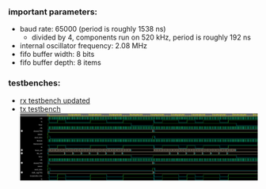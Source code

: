 ### important parameters:
- baud rate: 65000 (period is roughly 1538 ns)
  - divided by 4, components run on 520 kHz, period is roughly 192 ns
- internal oscillator frequency: 2.08 MHz
- fifo buffer width: 8 bits
- fifo buffer depth: 8 items

### testbenches:
- [rx testbench updated](https://www.edaplayground.com/x/wAuf) 
- [tx testbench](https://www.edaplayground.com/x/bjRU)
![shows the tx working in testbench](the_tx_working_in_tb.png)
